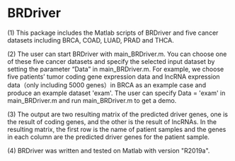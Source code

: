 # BRDriver

(1) This package includes the Matlab scripts of BRDriver and five cancer datasets including BRCA, COAD, LUAD, PRAD and THCA.

(2) The user can start BRDriver with main_BRDriver.m. You can choose one of these five cancer datasets and specify the selected input dataset by setting the parameter “Data” in main_BRDriver.m. For example, we choose five patients’ tumor coding gene expression data and lncRNA expression data（only including 5000 genes）in BRCA as an example case and produce an example dataset 'exam'. The user can specify Data = 'exam' in main_BRDriver.m and run main_BRDriver.m to get a demo.

(3) The output are two resulting matrix of the predicted driver genes, one is the result of coding genes, and the other is the result of lncRNAs. In the resulting matrix, the first row is the name of patient samples and the genes in each column are the predicted driver genes for the patient sample.

(4) BRDriver was written and tested on Matlab with version "R2019a".
